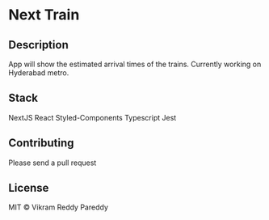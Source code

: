 # Next Train

## Description

App will show the estimated arrival times of the trains. Currently working on Hyderabad metro.

## Stack

NextJS
React
Styled-Components
Typescript
Jest

## Contributing

Please send a pull request

## License

MIT © Vikram Reddy Pareddy
